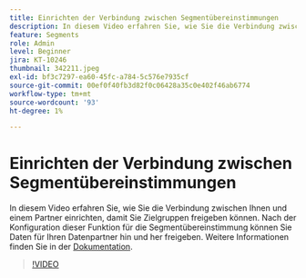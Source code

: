 ```yaml
---
title: Einrichten der Verbindung zwischen Segmentübereinstimmungen
description: In diesem Video erfahren Sie, wie Sie die Verbindung zwischen Ihnen und einem Partner einrichten, damit Sie Zielgruppen freigeben können. Nach der Konfiguration dieser Funktion zur Segmentübereinstimmung müssen Sie ... (Beschreibungen sollten zwischen 60 und 160 Zeichen lang sein)
feature: Segments
role: Admin
level: Beginner
jira: KT-10246
thumbnail: 342211.jpeg
exl-id: bf3c7297-ea60-45fc-a784-5c576e7935cf
source-git-commit: 00ef0f40fb3d82f0c06428a35c0e402f46ab6774
workflow-type: tm+mt
source-wordcount: '93'
ht-degree: 1%

---
```


# Einrichten der Verbindung zwischen Segmentübereinstimmungen

In diesem Video erfahren Sie, wie Sie die Verbindung zwischen Ihnen und einem Partner einrichten, damit Sie Zielgruppen freigeben können. Nach der Konfiguration dieser Funktion für die Segmentübereinstimmung können Sie Daten für Ihren Datenpartner hin und her freigeben. Weitere Informationen finden Sie in der [Dokumentation](https://experienceleague.adobe.com/docs/experience-platform/segmentation/ui/segment-match/overview.html?lang=de).

>[!VIDEO](https://video.tv.adobe.com/v/342211/?learn=on)
